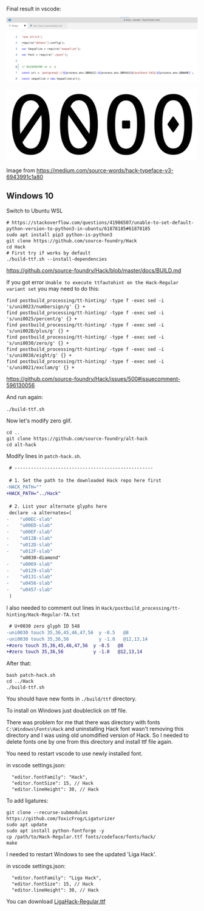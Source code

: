 Final result in vscode:

![](./Hack_vscode.png)

![](./Hack_zero_variants.png)

Image from https://medium.com/source-words/hack-typeface-v3-6943991c1a80

## Windows 10

Switch to Ubuntu WSL

```
# https://stackoverflow.com/questions/41986507/unable-to-set-default-python-version-to-python3-in-ubuntu/61878185#61878185
sudo apt install pip3 python-is-python3
git clone https://github.com/source-foundry/Hack
cd Hack
# First try if works by default
./build-ttf.sh --install-dependencies
```

https://github.com/source-foundry/Hack/blob/master/docs/BUILD.md

If you got error `Unable to execute ttfautohint on the Hack-Regular variant set` you may need to do this:

```
find postbuild_processing/tt-hinting/ -type f -exec sed -i 's/uni0023/numbersign/g' {} +
find postbuild_processing/tt-hinting/ -type f -exec sed -i 's/uni0025/percent/g' {} +
find postbuild_processing/tt-hinting/ -type f -exec sed -i 's/uni002B/plus/g' {} +
find postbuild_processing/tt-hinting/ -type f -exec sed -i 's/uni0030/zero/g' {} +
find postbuild_processing/tt-hinting/ -type f -exec sed -i 's/uni0038/eight/g' {} +
find postbuild_processing/tt-hinting/ -type f -exec sed -i 's/uni0021/exclam/g' {} +
```

https://github.com/source-foundry/Hack/issues/500#issuecomment-596130056

And run again:

`./build-ttf.sh`

Now let's modify zero glif.

```
cd ..
git clone https://github.com/source-foundry/alt-hack
cd alt-hack
```

Modify lines in `patch-hack.sh`.

```diff
 # ---------------------------------------------------

 # 1. Set the path to the downloaded Hack repo here first
-HACK_PATH=""
+HACK_PATH="../Hack"

 # 2. List your alternate glyphs here
 declare -a alternates=(
-    "u00EC-slab"
-    "u00ED-slab"
-    "u00EF-slab"
-    "u012B-slab"
-    "u012D-slab"
-    "u012F-slab"
     "u0030-diamond"
-    "u0069-slab"
-    "u0129-slab"
-    "u0131-slab"
-    "u0456-slab"
-    "u0457-slab"
 )
```

I also needed to comment out lines in `Hack/postbuild_processing/tt-hinting/Hack-Regular-TA.txt`

```diff
 # U+0030 zero glyph ID 548
-uni0030 touch 35,36,45,46,47,56  y -0.5   @8
-uni0030 touch 35,36,56           y -1.0   @12,13,14
+#zero touch 35,36,45,46,47,56  y -0.5   @8
+#zero touch 35,36,56           y -1.0   @12,13,14
```

After that:

```
bash patch-hack.sh
cd ../Hack
./build-ttf.sh
```

You should have new fonts in `./build/ttf` directory.

To install on Windows just doubleclick on ttf file.

There was problem for me that there was directory with fonts `C:\Windows\Fonts\Hack` and uninstalling Hack font wasn't removing this directory and I was using old unomdified version of Hack. So I needed to delete fonts one by one from this directory and install ttf file again.

You need to restart vscode to use newly installed font.

in vscode settings.json:

```
  "editor.fontFamily": "Hack",
  "editor.fontSize": 15, // Hack
  "editor.lineHeight": 30, // Hack
```

To add ligatures:

```
git clone --recurse-submodules https://github.com/ToxicFrog/Ligaturizer
sudo apt update
sudo apt install python-fontforge -y
cp /path/to/Hack-Regular.ttf fonts/codeface/fonts/hack/
make
```

I needed to restart Windows to see the updated 'Liga Hack'.

in vscode settings.json:

```
  "editor.fontFamily": "Liga Hack",
  "editor.fontSize": 15, // Hack
  "editor.lineHeight": 30, // Hack
```

You can download [LigaHack-Regular.ttf](./LigaHack-Regular.ttf)

